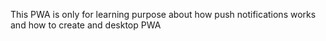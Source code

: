 This PWA is only for learning purpose about how push notifications works and how to create and desktop PWA